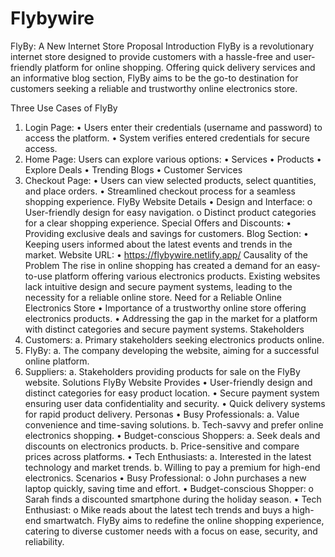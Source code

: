# Flybywire

FlyBy: A New Internet Store Proposal
Introduction
FlyBy is a revolutionary internet store designed to provide customers with a hassle-free and user-friendly platform for online shopping. Offering quick delivery services and an informative blog section, FlyBy aims to be the go-to destination for customers seeking a reliable and trustworthy online electronics store.

Three Use Cases of FlyBy
1. Login Page:
•	Users enter their credentials (username and password) to access the platform.
•	System verifies entered credentials for secure access.
2. Home Page:
Users can explore various options:
•	Services
•	Products
•	Explore Deals
•	Trending Blogs
•	Customer Services
3. Checkout Page:
•	Users can view selected products, select quantities, and place orders.
•	Streamlined checkout process for a seamless shopping experience.
FlyBy Website Details
•	Design and Interface:
o	User-friendly design for easy navigation.
o	Distinct product categories for a clear shopping experience.
Special Offers and Discounts:
•	Providing exclusive deals and savings for customers.
Blog Section:
•	Keeping users informed about the latest events and trends in the market.
Website URL:
•	https://flybywire.netlify.app/
Causality of the Problem
The rise in online shopping has created a demand for an easy-to-use platform offering various electronics products. Existing websites lack intuitive design and secure payment systems, leading to the necessity for a reliable online store.
Need for a Reliable Online Electronics Store
•	Importance of a trustworthy online store offering electronics products.
•	Addressing the gap in the market for a platform with distinct categories and secure payment systems.
Stakeholders
1.	Customers:
a.	Primary stakeholders seeking electronics products online.
2.	FlyBy:
a.	The company developing the website, aiming for a successful online platform.
3.	Suppliers:
a.	Stakeholders providing products for sale on the FlyBy website.
Solutions FlyBy Website Provides
•	User-friendly design and distinct categories for easy product location.
•	Secure payment system ensuring user data confidentiality and security.
•	Quick delivery systems for rapid product delivery.
Personas
•	Busy Professionals:
a.	Value convenience and time-saving solutions.
b.	Tech-savvy and prefer online electronics shopping.
•	Budget-conscious Shoppers:
a.	Seek deals and discounts on electronics products.
b.	Price-sensitive and compare prices across platforms.
•	Tech Enthusiasts:
a.	Interested in the latest technology and market trends.
b.	Willing to pay a premium for high-end electronics.
Scenarios
•	Busy Professional:
o	John purchases a new laptop quickly, saving time and effort.
•	Budget-conscious Shopper:
o	Sarah finds a discounted smartphone during the holiday season.
•	Tech Enthusiast:
o	Mike reads about the latest tech trends and buys a high-end smartwatch.
FlyBy aims to redefine the online shopping experience, catering to diverse customer needs with a focus on ease, security, and reliability.

